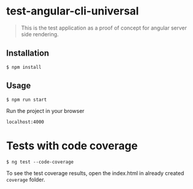 # test-angular-cli-universal

> This is the test application as a proof of concept for angular server side rendering.

## Installation

```
$ npm install
```

## Usage

```
$ npm run start
```

Run the project in your browser

```
localhost:4000
```

# Tests with code coverage

```
$ ng test --code-coverage
```

To see the test coverage results, open the index.html in already created `coverage` folder.
